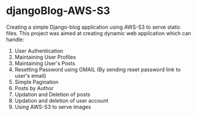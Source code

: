 # djangoBlog-AWS-S3
Creating a simple Django-blog application using AWS-S3 to serve static files.
This project was aimed at creating dynamic web application which can handle:
1. User Authentication
2. Maintaining User Profiles
3. Maintaining User's Posts
4. Resetting Password using GMAIL (By sending reset password link to user's email)
5. Simple Pagination
6. Posts by Author
7. Updation and Deletion of posts
8. Updation and deletion of user account
9. Using AWS-S3 to serve images 
